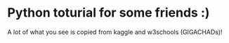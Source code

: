# Python toturial for some friends :)

A lot of what you see is copied from kaggle and w3schools (GIGACHADs)!